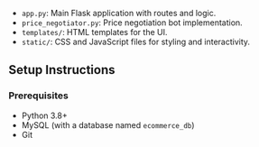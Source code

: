 - `app.py`: Main Flask application with routes and logic.
- `price_negotiator.py`: Price negotiation bot implementation.
- `templates/`: HTML templates for the UI.
- `static/`: CSS and JavaScript files for styling and interactivity.

## Setup Instructions

### Prerequisites
- Python 3.8+
- MySQL (with a database named `ecommerce_db`)
- Git
